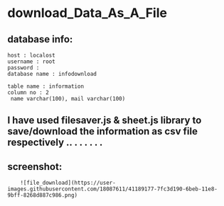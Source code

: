 # download_Data_As_A_File

## database info:
    host : localost
    username : root
    password : 
    database name : infodownload
    
    table name : information
    column no : 2
     name varchar(100), mail varchar(100)
## I have used filesaver.js & sheet.js library to save/download the information as csv file respectively .. . . . . . .
## screenshot:
        ![file_download](https://user-images.githubusercontent.com/18087611/41189177-7fc3d190-6beb-11e8-9bff-8268d887c986.png)
